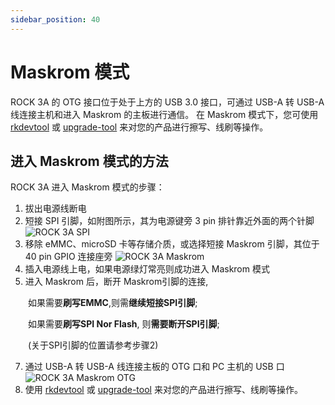 ```yaml
---
sidebar_position: 40
---
```


# Maskrom 模式

ROCK 3A 的 OTG 接口位于处于上方的 USB 3.0 接口，可通过 USB-A 转 USB-A 线连接主机和进入 Maskrom 的主板进行通信。
在 Maskrom 模式下，您可使用 [rkdevtool](low-level-dev/rkdevtool) 或 [upgrade-tool](low-level-dev/upgrade-tool) 来对您的产品进行擦写、线刷等操作。

## 进入 Maskrom 模式的方法

ROCK 3A 进入 Maskrom 模式的步骤：

1. 拔出电源线断电
2. 短接 SPI 引脚，如附图所示，其为电源键旁 3 pin 排针靠近外面的两个针脚
   ![ROCK 3A SPI](/img/rock3/3a/rock3a-spi.webp)
3. 移除 eMMC、microSD 卡等存储介质，或选择短接 Maskrom 引脚，其位于 40 pin GPIO 连接座旁
   ![ROCK 3A Maskrom](/img/rock3/3a/rock3a-maskrom.webp)
4. 插入电源线上电，如果电源绿灯常亮则成功进入 Maskrom 模式
5. 进入 Maskrom 后，断开 Maskrom引脚的连接,

&emsp;&emsp;如果需要**刷写EMMC**,则需**继续短接SPI引脚**;

&emsp;&emsp;如果需要**刷写SPI Nor Flash**, 则**需要断开SPI引脚**;

&emsp;&emsp;(关于SPI引脚的位置请参考步骤2)

7. 通过 USB-A 转 USB-A 线连接主板的 OTG 口和 PC 主机的 USB 口
   ![ROCK 3A Maskrom OTG](/img/rock3/3a/rock3a-maskrom-otg.webp)
8. 使用 [rkdevtool](low-level-dev/rkdevtool) 或 [upgrade-tool](low-level-dev/upgrade-tool) 来对您的产品进行擦写、线刷等操作。
